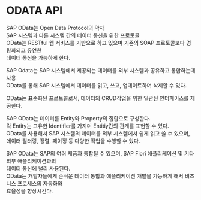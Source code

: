 # ODATA API
SAP OData는 Open Data Protocol의 약자 <br>
SAP 시스템과 다른 시스템 간의 데이터 통신을 위한 프로토콜 <br>
OData는 RESTful 웹 서비스를 기반으로 하고 있으며 기존의 SOAP 프로토콜보다 경량화되고 유연한 <br>
데이터 통신을 가능하게 한다.

SAP Odata는 SAP 시스템에서 제공되는 데이터를 외부 시스템과 공유하고 통합하는데 사용<br>
OData를 통해 SAP 시스템에서 데이터를 읽고, 쓰고, 업데이트하며 삭제할 수 있다.<br>

OData는 표준화된 프로토콜로서, 데이터의 CRUD작업을 위한 일관된 인터페이스를 제공한다.<br>

SAP OData는 데이터를 Entity와 Property의 집합으로 구성한다.<br>
각 Entity는 고유한 Identifier를 가지며 Entitiy간의 관계를 표현할 수 있다.<br>
OData를 사용해서 SAP 시스템의 데이터를 외부 시스템에서 쉽게 읽고 쓸 수 있으며,<br>
데이터 필터링, 정렬, 페이징 등 다양한 작업을 수행할 수 있다.<br>

SAP OData는 SAP의 여러 제품과 통합될 수 있으며, SAP Fiori 애플리케이션 및 기타 외부 애플리케이션과의 <br>
데이터 통신에 널리 사용된다.<br>
OData는 개발자들에게 손쉬운 데이터 통합과 애플리케이션 개발을 가능하게 해서 비즈니스 프로세스의 자동화와 <br>
효율성을 향상시킨다.
